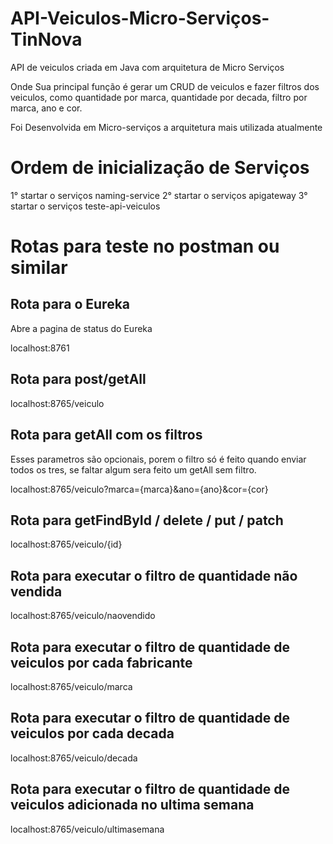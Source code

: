 # API-Veiculos-Micro-Serviços-TinNova
API de veiculos criada em Java com arquitetura de Micro Serviços

Onde Sua principal função é gerar um CRUD de veiculos e fazer filtros dos veiculos, como quantidade por marca, quantidade por decada,
filtro por marca, ano e cor.

Foi Desenvolvida em Micro-serviços  a arquitetura mais utilizada atualmente

# Ordem de inicialização de Serviços

1° startar o serviços naming-service
2° startar o serviços apigateway
3° startar o serviços teste-api-veiculos

# Rotas para teste no postman ou similar

## Rota para o Eureka

Abre a pagina de status do Eureka

localhost:8761

## Rota para post/getAll
localhost:8765/veiculo

## Rota para getAll com os filtros

Esses parametros são opcionais, porem o filtro só é feito quando enviar todos os tres, se faltar algum sera feito um getAll sem filtro.

localhost:8765/veiculo?marca={marca}&ano={ano}&cor={cor}

## Rota para getFindById / delete / put / patch 

localhost:8765/veiculo/{id}

## Rota para executar o filtro de quantidade não vendida

localhost:8765/veiculo/naovendido


## Rota para executar o filtro de quantidade de veiculos por cada fabricante

localhost:8765/veiculo/marca


## Rota para executar o filtro de quantidade de veiculos por cada decada

localhost:8765/veiculo/decada

## Rota para executar o filtro de quantidade de veiculos adicionada no ultima semana

localhost:8765/veiculo/ultimasemana




